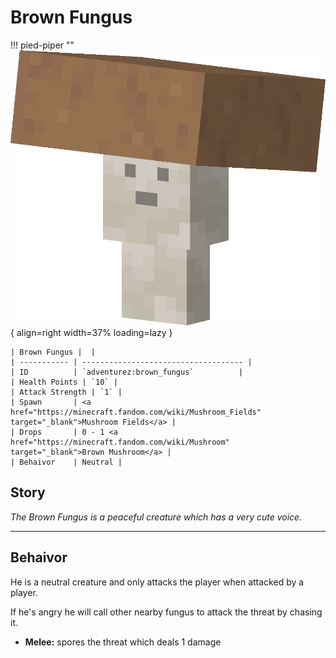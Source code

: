 # Brown Fungus
!!! pied-piper ""
    ![](../../../assets/adventurez/entities/brown_fungus.png){ align=right width=37% loading=lazy }

    | Brown Fungus |  |
    | ----------- | ------------------------------------ |
    | ID          | `adventurez:brown_fungus`          |
    | Health Points | `10` |
    | Attack Strength | `1` |
    | Spawn       | <a href="https://minecraft.fandom.com/wiki/Mushroom_Fields" target="_blank">Mushroom Fields</a> |
    | Drops       | 0 - 1 <a href="https://minecraft.fandom.com/wiki/Mushroom" target="_blank">Brown Mushroom</a> |
    | Behaivor    | Neutral |

## Story

*The Brown Fungus is a peaceful creature which has a very cute voice.*

---

## Behaivor

He is a neutral creature and only attacks the player when attacked by a player.

If he's angry he will call other nearby fungus to attack the threat by chasing it.

* **Melee:** spores the threat which deals 1 damage